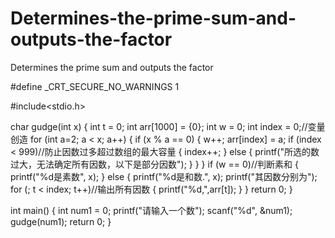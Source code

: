 # Determines-the-prime-sum-and-outputs-the-factor
Determines the prime sum and outputs the factor

#define _CRT_SECURE_NO_WARNINGS 1

#include<stdio.h>

char gudge(int x)
{
	int t = 0;
	int arr[1000] = {0};
	int w = 0;
	int index = 0;//变量创造
	for (int a=2; a < x; a++)
	{
		if (x % a == 0)
		{
			w++;
			arr[index] = a;
			if (index < 999)//防止因数过多超过数组的最大容量
			{
				index++;
			}
			else
			{
				printf("所选的数过大，无法确定所有因数，以下是部分因数");
			}
		}
	}
	if (w == 0)//判断素和
	{
		printf("%d是素数", x);
	}
	else
	{
		printf("%d是和数.", x);
		printf("其因数分别为");
		for (; t < index; t++)//输出所有因数
		{
			printf("%d,",arr[t]);
		}
	}
	return 0;
}

int main()
{
	int num1 = 0;
	printf("请输入一个数");
	scanf("%d", &num1);
	gudge(num1);
	return 0;
}
